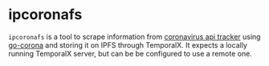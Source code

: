 # ipcoronafs

`ipcoronafs` is a tool to scrape information from [coronavirus api tracker](https://github.com/ExpDev07/coronavirus-tracker-api) using [go-corona](https://github.com/itsksaurabh/go-corona) and storing it on IPFS through TemporalX. It expects a locally running TemporalX server, but can be be configured to use a remote one.